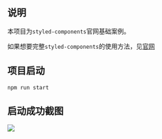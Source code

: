 ## 说明

本项目为`styled-components`官网基础案例。

如果想要完整`styled-components`的使用方法，见[官网](https://styled-components.com/docs/basics)



## 项目启动

```shell
npm run start
```



## 启动成功截图

![](https://wjs-tik.oss-cn-shanghai.aliyuncs.com/image-20220228193453458.png)